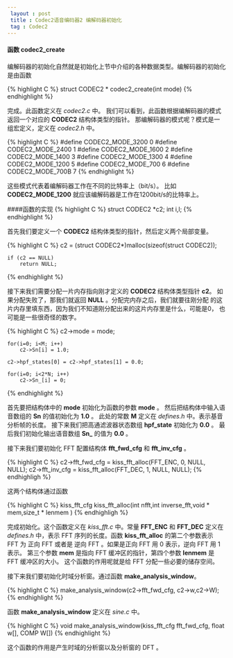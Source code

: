 ```yaml
---
 layout : post
 title : Codec2语音编码器2 编解码器初始化
 tag : Codec2
---
```


#### 函数 codec2\_create

编解码器的初始化自然就是初始化上节中介绍的各种数据类型。编解码器的初始化是由函数

{% highlight C %}
	struct CODEC2 * codec2_create(int mode)
{% endhighlight %}

完成。此函数定义在 *codec2.c* 中。
我们可以看到，此函数根据编解码器的模式返回一个对应的 **CODEC2** 结构体类型的指针。
那编解码器的模式呢？模式是一组宏定义，定义在 *codec2.h* 中。

{% highlight C %}
	#define CODEC2_MODE_3200 0
	#define CODEC2_MODE_2400 1
	#define CODEC2_MODE_1600 2
	#define CODEC2_MODE_1400 3
	#define CODEC2_MODE_1300 4
	#define CODEC2_MODE_1200 5
	#define CODEC2_MODE_700  6
	#define CODEC2_MODE_700B 7
{% endhighlight %}

这些模式代表着编解码器工作在不同的比特率上（bit/s）。
比如 **CODEC2_MODE_1200** 就应该编解码器是工作在1200bit/s的比特率上。

####函数的实现
{% highlight C %}
    struct CODEC2 *c2;
	int            i,l;
{% endhighlight %}

首先我们要定义一个 **CODEC2** 结构体类型的指针，然后定义两个局部变量。

{% highlight C %}
    c2 = (struct CODEC2*)malloc(sizeof(struct CODEC2));

	if (c2 == NULL)
	    return NULL;
{% endhighlight %}

接下来我们需要分配一片内存指向刚才定义的 **CODEC2** 结构体类型指针 **c2**。
如果分配失败了，那我们就返回 **NULL** 。分配完内存之后，我们就要往刚分配
的这片内存里填东西，因为我们不知道刚分配出来的这片内存里是什么，可能是0，
也可能是一些很奇怪的数字。

{% highlight C %}
	c2->mode = mode;

	for(i=0; i<M; i++)
		c2->Sn[i] = 1.0;

	c2->hpf_states[0] = c2->hpf_states[1] = 0.0;

	for(i=0; i<2*N; i++)
		c2->Sn_[i] = 0;
{% endhighlight %}

首先要把结构体中的 **mode** 初始化为函数的参数 **mode** 。
然后把结构体中输入语音数组的 **Sn** 的值初始化为 **1.0** 。
此处的常数 **M** 定义在 *defines.h* 中。表示基音分析帧的长度。
接下来我们把高通滤波器状态数组 **hpf\_state** 初始化为 **0.0** 。
最后我们初始化输出语音数组 **Sn\_** 的值为 **0.0** 。

接下来我们要初始化 FFT 配置结构体 **fft\_fwd\_cfg** 和 **fft\_inv\_cfg** 。

{% highlight C %}
    c2->fft_fwd_cfg = kiss_fft_alloc(FFT_ENC, 0, NULL, NULL);
	c2->fft_inv_cfg = kiss_fft_alloc(FFT_DEC, 1, NULL, NULL);
{% endhighligh %}

这两个结构体通过函数

{% highlight C %}
	kiss_fft_cfg kiss_fft_alloc(int nfft,int inverse_fft,void * mem,size_t * lenmem )
{% endhighligh %}

完成初始化。这个函数定义在 *kiss\_fft.c* 中。常量 **FFT\_ENC** 和 **FFT\_DEC** 定义在
 *defines.h* 中，表示 FFT 序列的长度。函数 **kiss\_fft\_alloc** 的第二个参数表示 FFT 为
正向 FFT 或者是 逆向 FFT 。如果是正向 FFT 用 0 表示，逆向 FFT 用 1 表示。 第三个参数 **mem**
是指向 FFT 缓冲区的指针，第四个参数 **lenmem** 是 FFT 缓冲区的大小。
这个函数的作用呢就是给 FFT 分配一些必要的储存空间。

接下来我们要初始化时域分析窗。通过函数 **make\_analysis\_window**。

{% highlight C %}
    make\_analysis\_window(c2->fft_fwd_cfg, c2->w,c2->W);
{% endhighlight %}

函数 **make\_analysis\_window** 定义在 *sine.c* 中。

{% highlight C %}
	void make_analysis_window(kiss_fft_cfg fft_fwd_cfg, float w[], COMP W[])
{% endhighlight %}

这个函数的作用是产生时域的分析窗以及分析窗的 DFT 。

